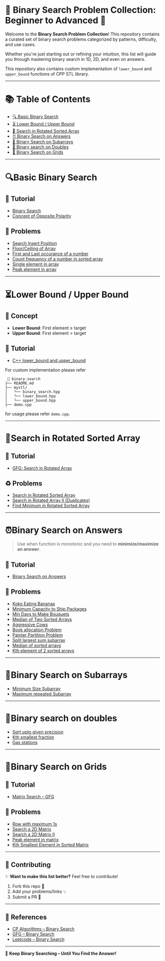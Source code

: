 # 🎯 Binary Search Problem Collection: Beginner to Advanced 🚀

Welcome to the **Binary Search Problem Collection**! This repository contains a curated set of binary search problems categorized by patterns, difficulty, and use cases.

Whether you're just starting out or refining your intuition, this list will guide you through mastering binary search in 1D, 2D, and even on answers.

This repository also contains custom implementation of `lower_bound` and `upper_bound` functions of CPP STL library.

---

# 📚 Table of Contents

- [🔍 Basic Binary Search](#basic-binary-search)
- [⏳ Lower Bound / Upper Bound](#lower-bound--upper-bound)
- [🧬 Search in Rotated Sorted Array](#search-in-rotated-sorted-array)
- [⏰ Binary Search on Answers](#binary-search-on-answers)
- [🧰 Binary Search on Subarrays](#binary-search-on-subarrays)
- [🔑 Binary search on Doubles](#binary-search-on-doubles)
- [🧱 Binary Search on Grids](#binary-search-on-grids)

---

# 🔍Basic Binary Search

## 📘 Tutorial  
- [Binary Search](https://cp-algorithms.com/num_methods/binary_search.html)
- [Concept of Opposite Polarity](https://www.geeksforgeeks.org/understanding-opposite-polarity-concept-in-binary-search/)

## 🧭 Problems  

- [Search Insert Position](https://leetcode.com/problems/search-insert-position/)
- [Floor/Ceiling of Array](https://www.geeksforgeeks.org/problems/floor-in-a-sorted-array-1587115620/1)
- [First and Last occurance of a number](https://leetcode.com/problems/find-first-and-last-position-of-element-in-sorted-array)
- [Count frequency of a number in sorted array](https://www.geeksforgeeks.org/count-number-of-occurrences-or-frequency-in-a-sorted-array/)
- [Single element in array](https://leetcode.com/problems/single-element-in-a-sorted-array)
- [Peak element in array](https://leetcode.com/problems/find-peak-element/description/)

---

# ⏳Lower Bound / Upper Bound

## 🧠 Concept  
- **Lower Bound**: First element ≥ target  
- **Upper Bound**: First element > target

## 📘 Tutorial  
- [C++ lower_bound and upper_bound](https://www.geeksforgeeks.org/upper_bound-lower_bound-STL/)

For custom implementation please refer

```
 📁 binary-search      
├── README.md                
├── mystl/               
│   └── binary_search.hpp
│   └── lower_bound.hpp
│   └── upper_bound.hpp
├── demo.cpp

```

for usage please refer `demo.cpp`.

---

# 🧬Search in Rotated Sorted Array

## 📘 Tutorial  
- [GFG: Search in Rotated Array](https://www.geeksforgeeks.org/search-an-element-in-a-sorted-and-pivoted-array/)

## ♻️ Problems  
- [Search in Rotated Sorted Array](https://leetcode.com/problems/search-in-rotated-sorted-array/description)
- [Search in Rotated Array II (Duplicates)](https://leetcode.com/problems/search-in-rotated-sorted-array-ii/)
- [Find Minimum in Rotated Sorted Array](https://leetcode.com/problems/find-minimum-in-rotated-sorted-array)
  
---

# ⏰Binary Search on Answers

> Use when function is monotonic and you need to **minimize/maximize an answer**.

## 📘 Tutorial  
- [Binary Search on Answers](https://leetcode.com/discuss/post/3725477/binary-search-on-answer-koko-type-by-sam-a350/)

## 🧱 Problems
- [Koko Eating Bananas](https://leetcode.com/problems/koko-eating-bananas)
- [Minimum Capacity to Ship Packages](https://leetcode.com/problems/capacity-to-ship-packages-within-d-days)
- [Min Days to Make Bouquets](https://leetcode.com/problems/minimum-number-of-days-to-make-m-bouquets)
- [Median of Two Sorted Arrays](https://leetcode.com/problems/median-of-two-sorted-arrays/)
- [Aggressive Cows](https://www.spoj.com/problems/AGGRCOW/)
- [Book allocation Problem](https://www.geeksforgeeks.org/problems/allocate-minimum-number-of-pages0937/1)
- [Painter Partition Problem](https://www.geeksforgeeks.org/painters-partition-problem/)
- [Split largest sum subarray](https://leetcode.com/problems/split-array-largest-sum/description/)
- [Median of sorted arrays](https://leetcode.com/problems/median-of-two-sorted-arrays)
- [Kth element of 2 sorted arrays](https://www.geeksforgeeks.org/problems/k-th-element-of-two-sorted-array1317/1)


---

# 🧰Binary Search on Subarrays
- [Minimum Size Subarray](https://leetcode.com/problems/minimum-size-subarray-sum)
- [Maximum repeated Subarray](https://leetcode.com/problems/maximum-length-of-repeated-subarray)

---

# 🔑Binary search on doubles
- [Sqrt upto given precision](https://www.geeksforgeeks.org/find-square-root-number-upto-given-precision-using-binary-search/)
- [Kth smallest fraction](https://leetcode.com/problems/k-th-smallest-prime-fraction)
- [Gas stations](https://leetcode.com/problems/minimize-max-distance-to-gas-station)

---

# 🧱Binary Search on Grids

## 📘 Tutorial
- [Matrix Search – GFG](https://www.geeksforgeeks.org/search-in-row-wise-and-column-wise-sorted-matrix/)

## 💼 Problems  
- [Row with maximum 1s](https://www.geeksforgeeks.org/find-the-row-with-maximum-number-1s/)
- [Search a 2D Matrix](https://leetcode.com/problems/search-a-2d-matrix)
- [Search a 2D Matrix II](https://leetcode.com/problems/search-a-2d-matrix-ii)
- [Peak element in matrix](https://leetcode.com/problems/find-a-peak-element-ii/description/)
- [Kth Smallest Element in Sorted Matrix](https://leetcode.com/problems/kth-smallest-element-in-a-sorted-matrix/)

---


## 💬 Contributing

✨ **Want to make this list better?** Feel free to contribute!

1. Fork this repo 🍴  
2. Add your problems/links 💡  
3. Submit a PR 🔁

---

## 🔗 References

- [CP Algorithms – Binary Search](https://cp-algorithms.com/search.html)
- [GFG – Binary Search](https://www.geeksforgeeks.org/binary-search/)
- [Leetcode – Binary Search](https://leetcode.com/tag/binary-search/)

---

🚀 **Keep Binary Searching – Until You Find the Answer!**

